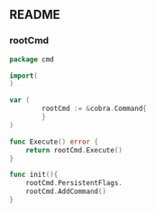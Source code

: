 ##  README
###   rootCmd
```go
package cmd

import(
)

var (
		rootCmd := &cobra.Command{
		}
)

func Execute() error {
	return rootCmd.Execute()
}

func init(){
	rootCmd.PersistentFlags.
	rootCmd.AddCommand()
}
```

